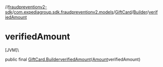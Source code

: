 //[fraudpreventionv2-sdk](../../../../index.md)/[com.expediagroup.sdk.fraudpreventionv2.models](../../index.md)/[GiftCard](../index.md)/[Builder](index.md)/[verifiedAmount](verified-amount.md)

# verifiedAmount

[JVM]\

public final [GiftCard.Builder](index.md)[verifiedAmount](verified-amount.md)([Amount](../../-amount/index.md)verifiedAmount)
